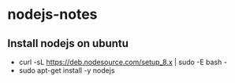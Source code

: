 # nodejs-notes

## Install nodejs on ubuntu

* curl -sL https://deb.nodesource.com/setup_8.x | sudo -E bash -
* sudo apt-get install -y nodejs
